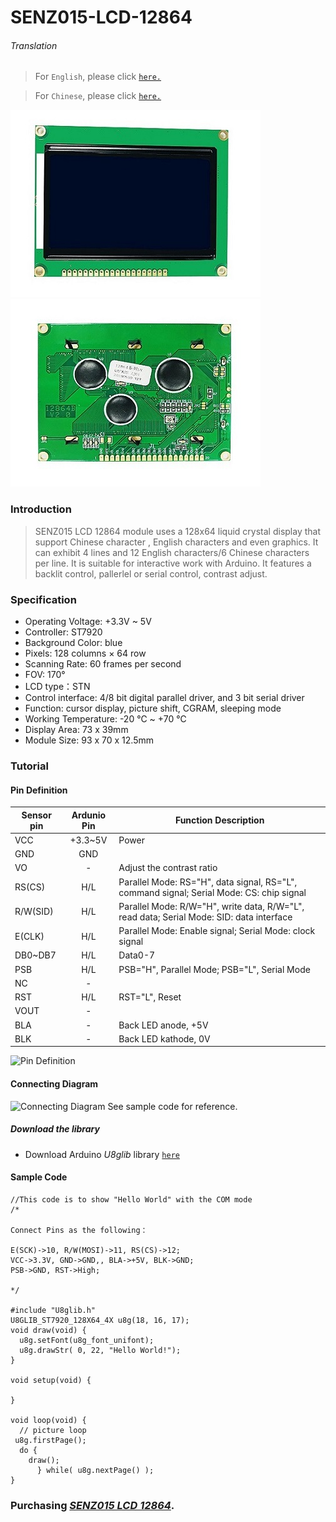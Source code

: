 # SENZ015-LCD-12864

###### Translation

> For `English`, please click [`here.`](https://github.com/FizzyStudio/SENZ015-LCD-12864/blob/master/README.md)

> For `Chinese`, please click [`here.`](https://github.com/FizzyStudio/SENZ015-LCD-12864/blob/master/README_CN.md)

![](https://github.com/FizzyStudio/SENZ015-LCD-12864/blob/master/pic/SENZ015_Front.jpg "SENZ015_Front")
![](https://github.com/FizzyStudio/SENZ015-LCD-12864/blob/master/pic/SENZ015_Back.jpg "SENZ015_Back")


### Introduction


> SENZ015 LCD 12864 module uses a 128x64 liquid crystal display that support Chinese character , English characters and even graphics. It can exhibit 4 lines and 12 English characters/6 Chinese characters per line. It is suitable for interactive work with Arduino. It features a backlit control, pallerlel or serial control, contrast adjust. 


### Specification

- Operating Voltage: +3.3V ~ 5V
- Controller: ST7920
- Background Color: blue
- Pixels: 128 columns × 64 row
- Scanning Rate: 60 frames per second
- FOV: 170°
- LCD type：STN
- Control interface: 4/8 bit digital parallel driver, and 3 bit serial driver
- Function: cursor display, picture shift, CGRAM, sleeping mode
- Working Temperature: -20 ℃ ~ +70 ℃
- Display Area: 73 x 39mm
- Module Size: 93 x 70 x 12.5mm


### Tutorial

#### Pin Definition

|Sensor pin|Ardunio Pin|Function Description|
|-|:-:|-|
|VCC|+3.3~5V|Power|
|GND|GND||
|VO|-|Adjust the contrast ratio|
|RS(CS)|H/L|Parallel Mode: RS="H",  data signal, RS="L",  command signal; Serial Mode: CS: chip signal|
|R/W(SID)|H/L|Parallel Mode: R/W="H", write data, R/W="L", read data; Serial Mode: SID: data interface|
|E(CLK)|H/L|Parallel Mode: Enable signal; Serial Mode: clock signal|
|DB0~DB7|H/L|Data0-7|
|PSB|H/L|PSB="H", Parallel Mode; PSB="L", Serial Mode|
|NC|-||
|RST|H/L|RST="L", Reset|
|VOUT|-||
|BLA|-|Back LED anode, +5V|
|BLK|-|Back LED kathode, 0V|


![](https://github.com/FizzyStudio/SENZ015-LCD-12864/blob/master/pic/SENZ015_pin.jpg "Pin Definition") 

#### Connecting Diagram

![](https://github.com/FizzyStudio/SENZ015-LCD-12864/blob/master/pic/SENZ015_connect.png "Connecting Diagram") 
See sample code for reference.

##### Download the library
- Download Arduino *U8glib* library [`here`](http://https://bintray.com/olikraus/u8glib/download_file?file_path=u8glib_arduino_v1.18.1.zip)


#### Sample Code


	//This code is to show "Hello World" with the COM mode
	/*

	Connect Pins as the following：

	E(SCK)->10, R/W(MOSI)->11, RS(CS)->12;
	VCC->3.3V, GND->GND,, BLA->+5V, BLK->GND;
	PSB->GND, RST->High;

	*/

	#include "U8glib.h"
	U8GLIB_ST7920_128X64_4X u8g(18, 16, 17);
	void draw(void) {
	  u8g.setFont(u8g_font_unifont);
	  u8g.drawStr( 0, 22, "Hello World!");
	}

	void setup(void) {

	}

	void loop(void) {
	  // picture loop
 	 u8g.firstPage();  
	  do {
	    draw();
		  } while( u8g.nextPage() );
	}


### Purchasing [*SENZ015 LCD 12864*](https://www.ebay.com/).
